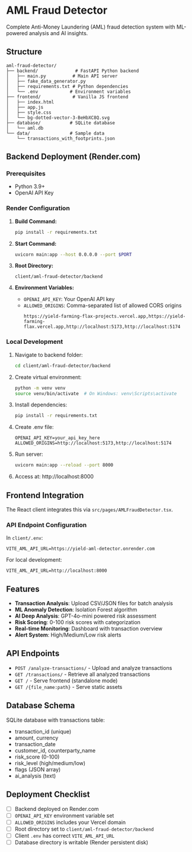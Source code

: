 # AML Fraud Detector

Complete Anti-Money Laundering (AML) fraud detection system with ML-powered analysis and AI insights.

## Structure

```
aml-fraud-detector/
├── backend/              # FastAPI Python backend
│   ├── main.py          # Main API server
│   ├── fake_data_generator.py
│   ├── requirements.txt # Python dependencies
│   └── .env            # Environment variables
├── frontend/            # Vanilla JS frontend
│   ├── index.html
│   ├── app.js
│   ├── style.css
│   └── bg-dotted-vector-3-BeHbXC8Q.svg
├── database/           # SQLite database
│   └── aml.db
└── data/               # Sample data
    └── transactions_with_footprints.json
```

## Backend Deployment (Render.com)

### Prerequisites
- Python 3.9+
- OpenAI API Key

### Render Configuration

1. **Build Command:**
   ```bash
   pip install -r requirements.txt
   ```

2. **Start Command:**
   ```bash
   uvicorn main:app --host 0.0.0.0 --port $PORT
   ```

3. **Root Directory:**
   ```
   client/aml-fraud-detector/backend
   ```

4. **Environment Variables:**
   - `OPENAI_API_KEY`: Your OpenAI API key
   - `ALLOWED_ORIGINS`: Comma-separated list of allowed CORS origins
     ```
     https://yield-farming-flax-projects.vercel.app,https://yield-farming-flax.vercel.app,http://localhost:5173,http://localhost:5174
     ```

### Local Development

1. Navigate to backend folder:
   ```bash
   cd client/aml-fraud-detector/backend
   ```

2. Create virtual environment:
   ```bash
   python -m venv venv
   source venv/bin/activate  # On Windows: venv\Scripts\activate
   ```

3. Install dependencies:
   ```bash
   pip install -r requirements.txt
   ```

4. Create .env file:
   ```env
   OPENAI_API_KEY=your_api_key_here
   ALLOWED_ORIGINS=http://localhost:5173,http://localhost:5174
   ```

5. Run server:
   ```bash
   uvicorn main:app --reload --port 8000
   ```

6. Access at: http://localhost:8000

## Frontend Integration

The React client integrates this via `src/pages/AMLFraudDetector.tsx`.

### API Endpoint Configuration

In `client/.env`:
```env
VITE_AML_API_URL=https://yield-aml-detector.onrender.com
```

For local development:
```env
VITE_AML_API_URL=http://localhost:8000
```

## Features

- **Transaction Analysis**: Upload CSV/JSON files for batch analysis
- **ML Anomaly Detection**: Isolation Forest algorithm
- **AI Deep Analysis**: GPT-4o-mini powered risk assessment
- **Risk Scoring**: 0-100 risk scores with categorization
- **Real-time Monitoring**: Dashboard with transaction overview
- **Alert System**: High/Medium/Low risk alerts

## API Endpoints

- `POST /analyze-transactions/` - Upload and analyze transactions
- `GET /transactions/` - Retrieve all analyzed transactions
- `GET /` - Serve frontend (standalone mode)
- `GET /{file_name:path}` - Serve static assets

## Database Schema

SQLite database with transactions table:
- transaction_id (unique)
- amount, currency
- transaction_date
- customer_id, counterparty_name
- risk_score (0-100)
- risk_level (high/medium/low)
- flags (JSON array)
- ai_analysis (text)

## Deployment Checklist

- [ ] Backend deployed on Render.com
- [ ] `OPENAI_API_KEY` environment variable set
- [ ] `ALLOWED_ORIGINS` includes your Vercel domain
- [ ] Root directory set to `client/aml-fraud-detector/backend`
- [ ] Client `.env` has correct `VITE_AML_API_URL`
- [ ] Database directory is writable (Render persistent disk)
